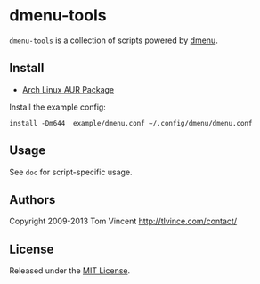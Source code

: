 # dmenu-tools

`dmenu-tools` is a collection of scripts powered by [dmenu][].

## Install

* [Arch Linux AUR Package][aur]

Install the example config:

    install -Dm644  example/dmenu.conf ~/.config/dmenu/dmenu.conf

## Usage

See `doc` for script-specific usage.

## Authors

Copyright 2009-2013 Tom Vincent <http://tlvince.com/contact/>

## License

Released under the [MIT License][license].

  [aur]: https://aur.archlinux.org/packages.php?ID=62200
  [dmenu]: http://tools.suckless.org/dmenu/
  [license]: http://tlvince.mit-license.org/
